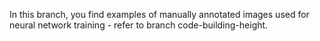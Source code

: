 In this branch, you find examples of manually annotated images used for neural network training - refer to branch code-building-height.
